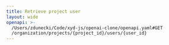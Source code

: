 ```yaml
---
title: Retrieve project user
layout: wide
openapi: >-
  /Users/zdunecki/Code/xyd-js/openai-clone/openapi.yaml#GET
  /organization/projects/{project_id}/users/{user_id}
---
```


